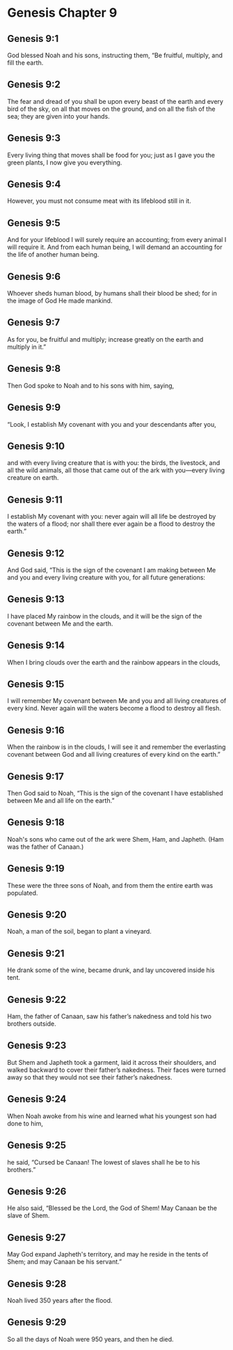 # Genesis Chapter 9

## Genesis 9:1
God blessed Noah and his sons, instructing them, “Be fruitful, multiply, and fill the earth.

## Genesis 9:2
The fear and dread of you shall be upon every beast of the earth and every bird of the sky, on all that moves on the ground, and on all the fish of the sea; they are given into your hands.

## Genesis 9:3
Every living thing that moves shall be food for you; just as I gave you the green plants, I now give you everything.

## Genesis 9:4
However, you must not consume meat with its lifeblood still in it.

## Genesis 9:5
And for your lifeblood I will surely require an accounting; from every animal I will require it. And from each human being, I will demand an accounting for the life of another human being.

## Genesis 9:6
Whoever sheds human blood, by humans shall their blood be shed; for in the image of God He made mankind.

## Genesis 9:7
As for you, be fruitful and multiply; increase greatly on the earth and multiply in it.”

## Genesis 9:8
Then God spoke to Noah and to his sons with him, saying,

## Genesis 9:9
“Look, I establish My covenant with you and your descendants after you,

## Genesis 9:10
and with every living creature that is with you: the birds, the livestock, and all the wild animals, all those that came out of the ark with you—every living creature on earth.

## Genesis 9:11
I establish My covenant with you: never again will all life be destroyed by the waters of a flood; nor shall there ever again be a flood to destroy the earth.”

## Genesis 9:12
And God said, “This is the sign of the covenant I am making between Me and you and every living creature with you, for all future generations:

## Genesis 9:13
I have placed My rainbow in the clouds, and it will be the sign of the covenant between Me and the earth.

## Genesis 9:14
When I bring clouds over the earth and the rainbow appears in the clouds,

## Genesis 9:15
I will remember My covenant between Me and you and all living creatures of every kind. Never again will the waters become a flood to destroy all flesh.

## Genesis 9:16
When the rainbow is in the clouds, I will see it and remember the everlasting covenant between God and all living creatures of every kind on the earth.”

## Genesis 9:17
Then God said to Noah, “This is the sign of the covenant I have established between Me and all life on the earth.”

## Genesis 9:18
Noah's sons who came out of the ark were Shem, Ham, and Japheth. (Ham was the father of Canaan.)

## Genesis 9:19
These were the three sons of Noah, and from them the entire earth was populated.

## Genesis 9:20
Noah, a man of the soil, began to plant a vineyard.

## Genesis 9:21
He drank some of the wine, became drunk, and lay uncovered inside his tent.

## Genesis 9:22
Ham, the father of Canaan, saw his father’s nakedness and told his two brothers outside.

## Genesis 9:23
But Shem and Japheth took a garment, laid it across their shoulders, and walked backward to cover their father’s nakedness. Their faces were turned away so that they would not see their father’s nakedness.

## Genesis 9:24
When Noah awoke from his wine and learned what his youngest son had done to him,

## Genesis 9:25
he said, “Cursed be Canaan! The lowest of slaves shall he be to his brothers.”

## Genesis 9:26
He also said, “Blessed be the Lord, the God of Shem! May Canaan be the slave of Shem.

## Genesis 9:27
May God expand Japheth's territory, and may he reside in the tents of Shem; and may Canaan be his servant.”

## Genesis 9:28
Noah lived 350 years after the flood.

## Genesis 9:29
So all the days of Noah were 950 years, and then he died.
